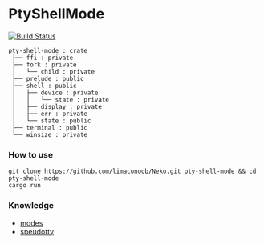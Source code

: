 # PtyShellMode

[![Build Status](https://travis-ci.org/adjivas/pty-shell-mode.svg?branch=master)](https://travis-ci.org/adjivas/pty-shell-mode)

```
pty-shell-mode : crate
 ├── ffi : private
 ├── fork : private
 │   └── child : private
 ├── prelude : public
 ├── shell : public
 │   ├── device : private
 │   │   └── state : private
 │   ├── display : private
 │   ├── err : private
 │   └── state : public
 ├── terminal : public
 └── winsize : private
```

### How to use
```shell
git clone https://github.com/limaconoob/Neko.git pty-shell-mode && cd pty-shell-mode
cargo run
```

### Knowledge
* [modes](https://en.wikipedia.org/wiki/Computer_terminal#Modes)
* [speudotty](https://en.wikipedia.org/wiki/Pseudoterminal)
